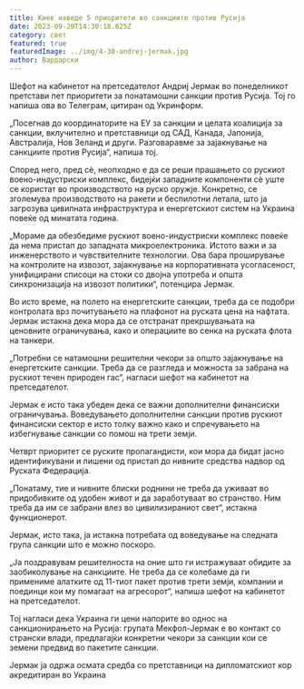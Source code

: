 ```yaml
---
title: Киев наведе 5 приоритети во санкциите против Русија
date: 2023-09-20T14:30:18.625Z
category: свет
featured: true
featuredImage: ../img/4-30-andrej-jermak.jpg
author: Вардарски
---
```

Шефот на кабинетот на претседателот Андриј Јермак во понеделникот претстави пет приоритети за понатамошни санкции против Русија. Тој го напиша ова во Телеграм, цитиран од Укринформ.

„Посегнав до координаторите на ЕУ за санкции и целата коалиција за санкции, вклучително и претставници од САД, Канада, Јапонија, Австралија, Нов Зеланд и други. Разговаравме за зајакнување на санкциите против Русија“, напиша тој.

Според него, пред сè, неопходно е да се реши прашањето со рускиот воено-индустриски комплекс, бидејќи западните компоненти сè уште се користат во производството на руско оружје. Конкретно, се зголемува производството на ракети и беспилотни летала, што ја загрозува цивилната инфраструктура и енергетскиот систем на Украина повеќе од минатата година.

„Мораме да обезбедиме рускиот воено-индустриски комплекс повеќе да нема пристап до западната микроелектроника. Истото важи и за инженерството и чувствителните технологии. Ова бара проширување на контролите на извозот, зајакнување на корпоративната усогласеност, унифицирани списоци на стоки со двојна употреба и општа синхронизација на извозот политики“, потенцира Јермак.

Во исто време, на полето на енергетските санкции, треба да се подобри контролата врз почитувањето на плафонот на руската цена на нафтата. Јермак истакна дека мора да се отстранат прекршувањата на ценовните ограничувања, како и операциите во сенка на руската флота на танкери.

„Потребни се натамошни решителни чекори за општо зајакнување на енергетските санкции. Треба да се разгледа и можноста за забрана на рускиот течен природен гас“, нагласи шефот на кабинетот на претседателот.

Јермак е исто така убеден дека се важни дополнителни финансиски ограничувања. Воведувањето дополнителни санкции против рускиот финансиски сектор е исто толку важно како и спречувањето на избегнување санкции со помош на трети земји.

Четврт приоритет се руските пропагандисти, кои мора да бидат јасно идентификувани и лишени од пристап до нивните средства надвор од Руската Федерација.

„Понатаму, тие и нивните блиски роднини не треба да уживаат во придобивките од удобен живот и да заработуваат во странство. Ним треба да им се забрани влез во цивилизираниот свет“, истакна функционерот.

Јермак, исто така, ја истакна потребата од воведување на следната група санкции што е можно поскоро.

„Ја поздравувам решителноста на оние што ги истражуваат обидите за заобиколување на санкциите. Не треба да се колебаме да ги примениме алатките од 11-тиот пакет против трети земји, компании и поединци кои му помагаат на агресорот“, напиша шефот на кабинетот на претседателот.

Тој нагласи дека Украина ги цени напорите во однос на санкционирањето на Русија: групата Мекфол-Јермак е во контакт со странски влади, предлагајќи конкретни чекори за санкции кои се земени предвид во пакетите санкции.

Јермак ја одржа осмата средба со претставници на дипломатскиот кор акредитиран во Украина